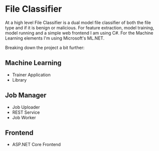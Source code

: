 # File Classifier
At a high level File Classifier is a dual model file classifier of both the file type and if it is benign or malicious.  For feature extraction, model training, model running and a simple web frontend I am using C#.  For the Machine Learning elements I'm using Microsoft's ML.NET.

Breaking down the project a bit further:

## Machine Learning
* Trainer Application
* Library

## Job Manager
* Job Uploader
* REST Service
* Job Worker

## Frontend
* ASP.NET Core Frontend

